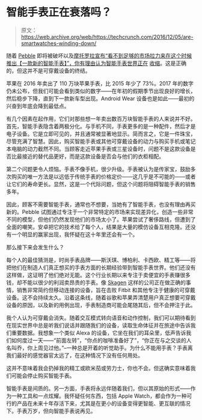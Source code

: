 # 智能手表正在衰落吗？

> 原文：<https://web.archive.org/web/https://techcrunch.com/2016/12/05/are-smartwatches-winding-down/>

随着 [Pebble](https://web.archive.org/web/20230223153838/https://techcrunch.com/2016/11/30/fitbit-pebble/) 即将被破坏以及[摩托罗拉宣布“看不到足够的市场拉力来在这个时候推出【一款新的智能手表】”，你有理由认为智能手表世界正在](https://web.archive.org/web/20230223153838/http://www.theverge.com/2016/12/1/13811154/motorola-moto-smartwatch-plans-halted) [收缩](https://web.archive.org/web/20230223153838/https://techcrunch.com/2016/10/24/smartwatch-sales-are-tanking/)。这是正确的，但这并不是可穿戴设备的终结。

苹果在 2016 年卖出了 110 万块苹果手表，比 2015 年少了 73%。2017 年的数字仍未公布，但我们可能会看到类似的数字——在年初的假期季节出现良好的增长，然后稳步下降，直到下一款新车型出现。Android Wear 设备也是如此——最初的兴奋到年底会降到最低点。

有几个因素在起作用，它们对那些想一年卖出数百万块智能手表的人来说并不好。首先，智能手表隐含着两极分化。与手机不同，手表更多的是一种配件，然后才是电子设备。它是立即可见的，并且通常被显著地显示。简而言之，它是一件珠宝，尽管充满了智慧。因此，购买智能手表或其他可穿戴设备的动力与购买手机或笔记本电脑的动力截然不同。当顾客走近苹果手表或三星设备时，问题不是这款设备是否比最接近的替代品更好，而是这款设备是否会与他们的衣柜相配。

第二个问题更令人烦恼。手表不像手机，很少升级。手表被认为是传家宝，鼓励多次购买的唯一方法是以远低于传统手表的价格定价——这几乎是不可能的——或者让它们的寿命更长。显然，这是一个代际问题，但这个问题将阻碍智能手表的销售多年。

因此，顾客不需要智能手表，通常也不想要，当她有了智能手表，也没有理由再买新的。Pebble 试图通过专注于一个非常特定的市场来实现差异化，创造一些非常不同的模型，但他们仍然发现他们的市场太小了。苹果尝试了奢侈路线，但遭到了全面的嘲笑。安卓把它的技术给了每个人，结果是大量的模仿设备互相克隆。还没有一个明显的赢家出现，我怀疑在这十年里还会有一个。

那么接下来会发生什么？

每个人的最佳猜测是，时尚手表品牌——斯沃琪、博柏利、卡西欧、精工等——将把他们在制造人们真正想买的手表方面的长期经验带到智能手表世界。他们还没有这样做，这证明了他们绝对无能。这个行业长期以来专注于卖便宜的手表赚很多钱，却不能以很少的利润卖昂贵的手表。像 [Skagen](https://web.archive.org/web/20230223153838/https://techcrunch.com/2016/10/12/the-skagen-hagen-smart-watch-keeps-tabs-on-your-minimalist-life/) 这样的公司正在做正确的事情，销售非常简约但移动连接的设备，旨在击败 Fitbit 和其他专注于健康的可穿戴设备。这不会持续太久。沿着这条线，随着谷歌和苹果弄清楚用户真正想要可穿戴设备的原因，以及新的用例出现，手表制造商可能会尾随其后，但不会押注于此。

我个人认为可穿戴会消失。随着交互模式转向语音和动作控制，我们可以期待看到在现实世界中总是听我们说话并跟随我们的设备，读取生命体征并在旅途中告诉我们重要数据。我想象一个类似 Alexa 的设备，它坐在我们的耳朵里，低声告诉我们如何度过一天——“前面左转”，“你点的咖啡准备好了”，“你正在与之交谈的人名叫乔，你上周见过他。”–一种总是开着的听觉助手。为什么不能用手表？手表离我们最好的感觉器官太远了，在这种情况下没有任何用处。

这并不意味着我会扔掉我的精工或欧米茄或劳力士，你也不会。但这确实意味着我们可能会停止购买智能手表。

智能手表是间质的。另一方面，手表将永远伴随着我们，但以其原始的形式——作为一种工具和一点炫耀。我怀疑任何东西，包括 Apple Watch，都会作为一种可行的产品在未来十年存活下来，尤其是在更小的设备变得更智能、更互联的情况下。手表万岁，但向智能手表说再见。